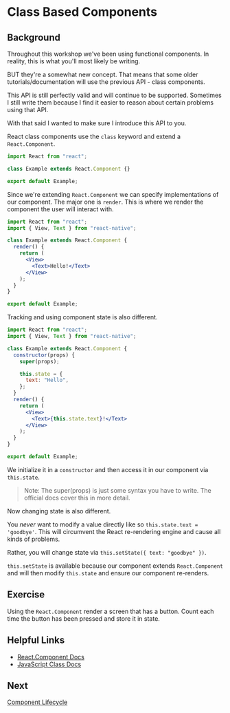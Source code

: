# Class Based Components

## Background

Throughout this workshop we've been using functional components. In reality, this is what you'll most likely be writing.

BUT they're a somewhat new concept. That means that some older tutorials/documentation will use the previous API - class components.

This API is still perfectly valid and will continue to be supported. Sometimes I still write them because I find it easier to reason about certain problems using that API.

With that said I wanted to make sure I introduce this API to you.

React class components use the `class` keyword and extend a `React.Component`.

```jsx
import React from "react";

class Example extends React.Component {}

export default Example;
```

Since we're extending `React.Component` we can specify implementations of our component. The major one is `render`. This is where we render the component the user will interact with.

```jsx
import React from "react";
import { View, Text } from "react-native";

class Example extends React.Component {
  render() {
    return (
      <View>
        <Text>Hello!</Text>
      </View>
    );
  }
}

export default Example;
```

Tracking and using component state is also different.

```jsx
import React from "react";
import { View, Text } from "react-native";

class Example extends React.Component {
  constructor(props) {
    super(props);

    this.state = {
      text: "Hello",
    };
  }
  render() {
    return (
      <View>
        <Text>{this.state.text}!</Text>
      </View>
    );
  }
}

export default Example;
```

We initialize it in a `constructor` and then access it in our component via `this.state`.

> Note: The super(props) is just some syntax you have to write. The official docs cover this in more detail.

Now changing state is also different.

You _never_ want to modify a value directly like so `this.state.text = 'goodbye'`. This will circumvent the React re-rendering engine and cause all kinds of problems.

Rather, you will change state via `this.setState({ text: "goodbye" })`.

`this.setState` is available because our component extends `React.Component` and will then modify `this.state` and ensure our component re-renders.

## Exercise

Using the `React.Component` render a screen that has a button. Count each time the button has been pressed and store it in state.

## Helpful Links

- [React.Component Docs](https://reactjs.org/docs/react-component.html)
- [JavaScript Class Docs](https://developer.mozilla.org/en-US/docs/Web/JavaScript/Reference/Classes)

## Next

[Component Lifecycle](./12-component-lifecycle.md)